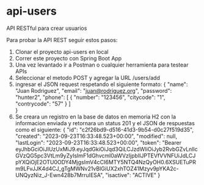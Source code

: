 # api-users
API RESTful para crear usuarios

Para probar la API REST seguir estos pasos:
1. Clonar el proyecto api-users en local
2. Correr este proyecto con Spring Boot App
3. Una vez levantado ir a Postman o cualquier herramienta para testear APIs
4. Seleccionar el metodo POST y agregar la URL /users/add
5. ingresar el JSON request respetando el siguiente formato:
   {
     "name": "Juan Rodriguez",
     "email": "juan@rodriguez.org",
     "password": "hunter2",
     "phone": [
       {
         "number": "123456",
         "citycode": "1",
         "contrycode": "57"
       }
     ]     
   }   
7. Se creara un registro en la base de datos en memoria H2 con la informacion enviada y retornara un status 201 y el JSON de respuestas como el siguiente:
   {
    "id": "c2f26bd9-d516-41d3-9b54-d0c27f519d35",
    "created": "2023-09-23T16:33:48.523+00:00",
    "modified": null,
    "lastLogin": "2023-09-23T16:33:48.523+00:00",
    "token": "Bearer eyJhbGciOiJIUzUxMiJ9.eyJqdGkiOiJqd3QiLCJzdWIiOiJyb2RvbGZvLnllcGVzQG5pc3VtLm9yZyIsImF1dGhvcml0aWVzIjpbIlJPTEVfVVNFUiJdLCJpYXQiOjE2OTU0ODY4MjgsImV4cCI6MTY5NTQ4NzQyOH0.6XSUETuPRm9LFvJJK4d4CJ_gTgMWNv21vBIGiUX2xhTOZ41Mzyv9pYKA2c-UNQyzNiz_J-Ewn428b7MrruIESA",
    "isactive": "ACTIVE"
}
